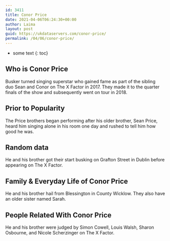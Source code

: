 ```yaml
---
id: 3411
title: Conor Price
date: 2021-04-06T06:24:30+00:00
author: Laima
layout: post
guid: https://ukdataservers.com/conor-price/
permalink: /04/06/conor-price/
---
```


* some text
{: toc}


## Who is Conor Price
                  
                  
                  
Busker turned singing superstar who gained fame as part of the sibling duo Sean and Conor on The X Factor in 2017. They made it to the quarter finals of the show and subsequently went on tour in 2018. 
                  
              
            
              
            
                
                
                
## Prior to Popularity
                  
                  
                  
The Price brothers began performing after his older brother, Sean Price, heard him singing alone in his room one day and rushed to tell him how good he was. 
                  
              
            
              
            
                
                
                
## Random data
                  
                  
                  
He and his brother got their start busking on Grafton Street in Dublin before appearing on The X Factor. 
                  
              
            
              
            
                
                
                
## Family & Everyday Life of Conor Price
                  
                  
                  
He and his brother hail from Blessington in County Wicklow. They also have an older sister named Sarah.
                  
              
            
              
            
                
                
                
## People Related With Conor Price
                  
                  
                  
He and his brother were judged by Simon Cowell, Louis Walsh, Sharon Osbourne, and Nicole Scherzinger on The X Factor. 
                  
              
            
              
            
                
              
            
              
              
            
            
              
            
          
          
          